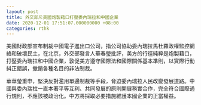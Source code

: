 ```yaml
---
layout: post
title: 外交部斥美國炮製藉口打壓委內瑞拉和中國企業
date: 2020-12-01 17:51:07.000000000 +08:00
categories: rthk
---
```


美國財政部宣布制裁中國電子進出口公司，指公司協助委內瑞拉馬杜羅政權監控網絡和破壞民主，在北京，外交部發言人華春瑩批評，美方的行徑純粹是炮製藉口，打壓委內瑞拉和中國企業，敦促美方遵守國際法和國際關係基本準則，以實際行動糾正錯誤，撤銷各種名目的非法制裁。

華華瑩重申，堅決反對濫用單邊制裁等手段，脅迫委內瑞拉人民改變發展道路。中國與委內瑞拉一直本著平等互利、共同發展的原則開展務實合作，完全符合國際通行規則，不應該被政治化。中方將採取必要措施維護本國企業的正當權益。
　　
